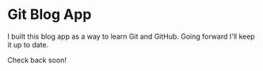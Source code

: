 # Git Blog App

I built this blog app as a way to learn Git and GitHub. Going forward I'll keep it up to date.

Check back soon!